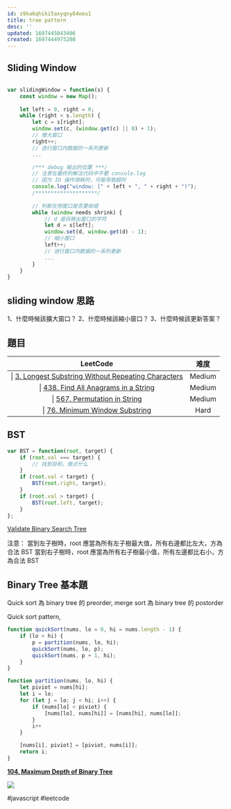 ```yaml
---
id: s9ka6qhiki5axyqny64oeu1
title: tree pattern
desc: ''
updated: 1697445043406
created: 1697444975208
---
```


## Sliding Window

```javascript

var slidingWindow = function(s) {
    const window = new Map();
    
    let left = 0, right = 0;
    while (right < s.length) {
        let c = s[right];
        window.set(c, (window.get(c) || 0) + 1);
        // 增大窗口
        right++;
        // 进行窗口内数据的一系列更新
        ...

        /*** debug 输出的位置 ***/
        // 注意在最终的解法代码中不要 console.log
        // 因为 IO 操作很耗时，可能导致超时
        console.log("window: [" + left + ", " + right + ")");
        /********************/
        
        // 判断左侧窗口是否要收缩
        while (window needs shrink) {
            // d 是将移出窗口的字符
            let d = s[left];
            window.set(d, window.get(d) - 1);
            // 缩小窗口
            left++;
            // 进行窗口内数据的一系列更新
            ...
        }
    }
}
```


## sliding window 思路
1、什麼時候該擴大窗口？
2、什麼時候該縮小窗口？
3、什麼時候該更新答案？

## 題目
| **LeetCode**                                                 | **难度** |
|:------------------------------------------------------------:|:------:|
| \| [3. Longest Substring Without Repeating Characters](https://leetcode.com/problems/longest-substring-without-repeating-characters/) | Medium |
| \| [438. Find All Anagrams in a String](https://leetcode.com/problems/find-all-anagrams-in-a-string/) | Medium |
| \| [567. Permutation in String](https://leetcode.com/problems/permutation-in-string/) | Medium |
| \| [76. Minimum Window Substring](https://leetcode.com/problems/minimum-window-substring/) | Hard   |

## BST

```javascript
var BST = function(root, target) {
    if (root.val === target) {
        // 找到目标，做点什么
    }
    if (root.val < target) { 
        BST(root.right, target);
    }
    if (root.val > target) {
        BST(root.left, target);
    }
};

```

[Validate Binary Search Tree](https://leetcode.com/problems/validate-binary-search-tree/)

注意：
當到左子樹時，root 應當為所有左子樹最大值，所有右邊都比左大，方為合法  BST
當到右子樹時，root 應當為所有右子樹最小值，所有左邊都比右小，方為合法  BST

## Binary Tree 基本題

Quick sort 為 binary tree 的 preorder, merge sort 為 binary tree 的 postorder

Quick sort pattern, 
```javascript
function quickSort(nums, lo = 0, hi = nums.length - 1) {
	if (lo < hi) {
		p = partition(nums, lo, hi);
		quickSort(nums, lo, p);
		quickSort(nums, p + 1, hi);
	}
}
```

```javascript
function partition(nums, lo, hi) {
	let piviot = nums[hi];
	let i = lo;
	for (let j = lo; j < hi; i++) {
		if (nums[lo] < piviot) {
			[nums[lo], nums[hi]] = [nums[hi], nums[lo]];
		}
		i++
	}

	[nums[i], piviot] = [piviot, nums[i]];
	return i;
}
```

**[104. Maximum Depth of Binary Tree](https://leetcode.com/problems/maximum-depth-of-binary-tree/)**

![](Leetcode%20Pattern/2.jpeg)

#javascript #leetcode